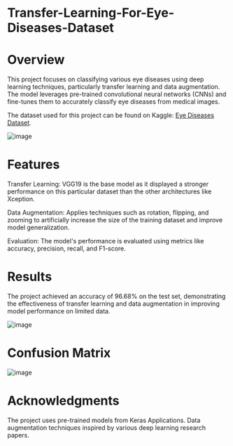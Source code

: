# Transfer-Learning-For-Eye-Diseases-Dataset
# Overview


This project focuses on classifying various eye diseases using deep learning techniques, particularly transfer learning and data augmentation. The model leverages pre-trained convolutional neural networks (CNNs) and fine-tunes them to accurately classify eye diseases from medical images.


The dataset used for this project can be found on Kaggle: [Eye Diseases Dataset](https://www.kaggle.com/datasets/walaaomara/eye-diseases/data).



![image](https://github.com/user-attachments/assets/04700b2a-db9e-4145-82e9-6018a164d1f0)



# Features


Transfer Learning: VGG19 is the base model as it displayed a stronger performance on this particular dataset than the other architectures like Xception.


Data Augmentation: Applies techniques such as rotation, flipping, and zooming to artificially increase the size of the training dataset and improve model generalization.


Evaluation: The model's performance is evaluated using metrics like accuracy, precision, recall, and F1-score.

# Results

The project achieved an accuracy of 96.68% on the test set, demonstrating the effectiveness of transfer learning and data augmentation in improving model performance on limited data.



![image](https://github.com/user-attachments/assets/9f32cc5e-aea8-46b4-8b47-e0294e178c3a)




# Confusion Matrix


![image](https://github.com/user-attachments/assets/8f40fab4-c65b-4fba-95c7-77919896867a)


# Acknowledgments
The project uses pre-trained models from Keras Applications.
Data augmentation techniques inspired by various deep learning research papers.
